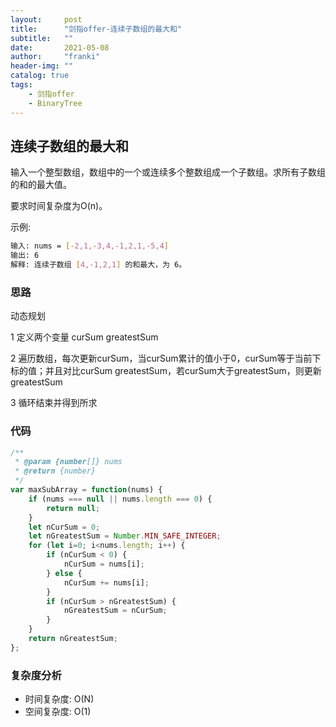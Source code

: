 ```yaml
---
layout:     post
title:      "剑指offer-连续子数组的最大和"
subtitle:   ""
date:       2021-05-08
author:     "franki"
header-img: ""
catalog: true
tags:
    - 剑指offer
    - BinaryTree
---
```


## 连续子数组的最大和

输入一个整型数组，数组中的一个或连续多个整数组成一个子数组。求所有子数组的和的最大值。

要求时间复杂度为O(n)。

示例:

```bash
输入: nums = [-2,1,-3,4,-1,2,1,-5,4]
输出: 6
解释: 连续子数组 [4,-1,2,1] 的和最大，为 6。
```

### 思路

动态规划

1 定义两个变量 curSum greatestSum

2 遍历数组，每次更新curSum，当curSum累计的值小于0，curSum等于当前下标的值；并且对比curSum greatestSum，若curSum大于greatestSum，则更新greatestSum

3 循环结束并得到所求

### 代码

```js
/**
 * @param {number[]} nums
 * @return {number}
 */
var maxSubArray = function(nums) {
    if (nums === null || nums.length === 0) {
        return null;
    }
    let nCurSum = 0;
    let nGreatestSum = Number.MIN_SAFE_INTEGER;
    for (let i=0; i<nums.length; i++) {
        if (nCurSum < 0) {
            nCurSum = nums[i];
        } else {
            nCurSum += nums[i];
        }
        if (nCurSum > nGreatestSum) {
            nGreatestSum = nCurSum;
        }
    }
    return nGreatestSum;
};
```

### 复杂度分析

- 时间复杂度: O(N)
- 空间复杂度: O(1)
